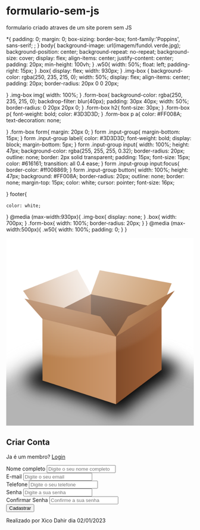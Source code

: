# formulario-sem-js
formulario criado atraves de um site porem sem JS
<!DOCTYPE html>
<html lang="pt-br">
<head>
    <meta charset="UTF-8">
    <meta http-equiv="X-UA-Compatible" content="IE=edge">
    <meta name="viewport" content="width=device-width, initial-scale=1.0">
    <title>Formulario responsivo com html e css</title>
    <link rel="stylesheet" href="form.css">
 
 
*{
    padding: 0;
    margin: 0;
    box-sizing: border-box;
    font-family:'Poppins', sans-serif; ;
}
body{
    background-image: url(imagem/fundo\ verde.jpg);
    background-position: center;
    background-repeat: no-repeat;
    background-size: cover;
    display: flex;
    align-items: center;
    justify-content: center;
    padding: 20px;
    min-height: 100vh;
}
.w50{
    width: 50%;
    float: left;
    padding-right: 15px;
}
.box{
    display: flex;
    width: 930px;
}
.img-box {
    background-color: rgba(250, 235, 215, 0);
    width: 50%;
    display: flex;
    align-items: center;
    padding: 20px;
    border-radius: 20px 0 0 20px;

}
.img-box img{
    width: 100%;
}
.form-box{
    background-color: rgba(250, 235, 215, 0);
    backdrop-filter: blur(40px);
    padding: 30px 40px;
    width: 50%;
    border-radius: 0 20px 20px 0;
}
.form-box h2{
    font-size: 30px;
}
.form-box p{
    font-weight: bold;
    color: #3D3D3D;
}
.form-box p a{
    color: #FF008A;
    text-decoration: none;

}
.form-box form{
    margin: 20px 0;
}
form .input-group{
    margin-bottom: 15px;
}
form .input-group label{
    color: #3D3D3D;
    font-weight: bold;
    display: block;
    margin-bottom: 5px;
}
form .input-group input{
    width: 100%;
    height: 47px;
    background-color: rgba(255, 255, 255, 0.32);
    border-radius: 20px;
    outline: none;
    border: 2px solid transparent;
    padding: 15px;
    font-size: 15px;
    color: #616161;
    transition: all 0.4 ease;
}
form .input-group input:focus{
    border-color: #ff008869;
}
form .input-group button{
    width: 100%;
    height: 47px;
    background: #FF008A;
    border-radius: 20px;
    outline: none;
    border: none;
    margin-top: 15px;
    color: white;
    cursor: pointer;
    font-size: 16px;

}
footer{
   
    color: white;
   
    
}
@media (max-width:930px){
    .img-box{
        display: none;
    }
    .box{
        width: 700px;
    }
    .form-box{
        width: 100%;
        border-radius: 20px;
    }
}
@media (max-width:500px){
    .w50{
        width: 100%;
        padding: 0;
    }
}

</head>
<body>
    <div class="box">
        <div class="img-box">
            <img src="imagem/box.png" alt="img box">
        </div>
        <div class="form-box">
            <h2>Criar Conta</h2>
            <p>Ja é um membro? <a href="#">Login</a></p>
            <form action="#">
                <div class="input-group">
                    <label for="nome"> Nome completo</label>
                    <input type="text" id="nome" placeholder="Digite o seu nome completo" required>
                </div>
                <div class="input-group">
                    <label for="email"> E-mail</label>
                    <input type="email" id="email" placeholder="Digite o seu email" required>
                </div>
                <div class="input-group">
                    <label for="telefone"> Telefone</label>
                    <input type="tel" id="telefone" placeholder="Digite o seu telefone" required>
                </div>
                <div class="input-group w50">
                    <label for="senha"> Senha</label>
                    <input type="password" id="senha" placeholder="Digite a sua senha" required>
                </div>
                <div class="input-group w50">
                    <label for="Confirmarsenha"> Confirmar Senha</label>
                    <input type="password" id="Confirmarsenha" placeholder="Confirme a sua senha" required>
                </div>
                <div class="input-group">
                    <button>Cadastrar</button>
                </div>
            </form>
        </div>
    </div>
    <footer>
        <p>Realizado por Xico Dahir dia 02/01/2023</p>
    </footer>
</body>
</html>
